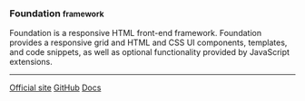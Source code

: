 ### Foundation <small>framework</small>

  Foundation is a responsive HTML front-end framework. Foundation provides a 
  responsive grid and HTML and CSS UI components, templates, and code snippets, 
  as well as optional functionality provided by JavaScript extensions.

<hr>

<div class="button-group small align-right">
    <a class="button foundation" href="https://foundation.zurb.com/"><i class="fas fa-home"></i> Official site</a>
    <a class="button github" href="https://github.com/zurb/foundation-sites"><i class="fab fa-github"></i> GitHub</a>
    <a class="button docs" href="https://foundation.zurb.com/frameworks-docs.html"><i class="fas fa-book"></i> Docs</a>
</div>
